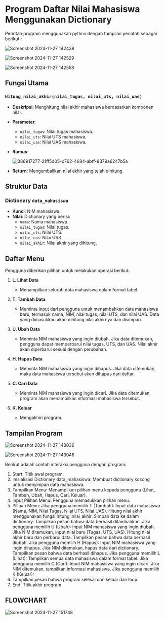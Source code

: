 # Program Daftar Nilai Mahasiswa Menggunakan Dictionary
Perintah program menggunakan python dengan tampilan perintah sebagai berikut :

![Screenshot 2024-11-27 142438](https://github.com/user-attachments/assets/3cc13239-9daf-4c74-ada4-72211b7440da)

![Screenshot 2024-11-27 142529](https://github.com/user-attachments/assets/668b0df5-b33b-4daf-bb24-d9e98fb24d26)

![Screenshot 2024-11-27 142558](https://github.com/user-attachments/assets/3af453f5-3b30-423f-94a4-d41aad50eb25)

## Fungsi Utama

### `Hitung_nilai_akhir(nilai_tugas, nilai_uts, nilai_uas)`
- **Deskripsi**: Menghitung nilai akhir mahasiswa berdasarkan komponen nilai.
- **Parameter**:
  - `nilai_tugas`: Nilai tugas mahasiswa.
  - `nilai_uts`: Nilai UTS mahasiswa.
  - `nilai_uas`: Nilai UAS mahasiswa.
- **Rumus**:

  ![386917277-21ff5d05-c762-4684-abff-8379a6247b5a](https://github.com/user-attachments/assets/82a8e7d1-493b-4c67-8ba8-e4e095ed4962)

- **Return**: Mengembalikan nilai akhir yang telah dihitung.

## Struktur Data

### Dictionary `data_mahasiswa`
- **Kunci**: NIM mahasiswa.
- **Nilai**: Dictionary yang berisi:
  - `nama`: Nama mahasiswa.
  - `nilai_tugas`: Nilai tugas.
  - `nilai_uts`: Nilai UTS.
  - `nilai_uas`: Nilai UAS.
  - `nilai_akhir`: Nilai akhir yang dihitung.

## Daftar Menu

Pengguna diberikan pilihan untuk melakukan operasi berikut:

1. **L. Lihat Data**
   - Menampilkan seluruh data mahasiswa dalam format tabel.

2. **T. Tambah Data**
   - Meminta input dari pengguna untuk menambahkan data mahasiswa baru, termasuk nama, NIM, nilai tugas, nilai UTS, dan nilai UAS. Data yang dimasukkan akan dihitung nilai akhirnya dan disimpan.

3. **U. Ubah Data**
   - Meminta NIM mahasiswa yang ingin diubah. Jika data ditemukan, pengguna dapat memperbarui nilai tugas, UTS, dan UAS. Nilai akhir akan diperbarui sesuai dengan perubahan.

4. **H. Hapus Data**
   - Meminta NIM mahasiswa yang ingin dihapus. Jika data ditemukan, maka data mahasiswa tersebut akan dihapus dari daftar.

5. **C. Cari Data**
   - Meminta NIM mahasiswa yang ingin dicari. Jika data ditemukan, program akan menampilkan informasi mahasiswa tersebut.

6. **K. Keluar**
   - Mengakhiri program.

## Tampilan Program

![Screenshot 2024-11-27 143036](https://github.com/user-attachments/assets/5b02f1cd-bad4-4736-b49f-6d2d5491bd57)

![Screenshot 2024-11-27 143048](https://github.com/user-attachments/assets/e1d60273-4e5e-45f6-94d0-141512bd63ea)


Berikut adalah contoh interaksi pengguna dengan program:
1. Start: Titik awal program.
2. Inisialisasi Dictionary data_mahasiswa: Membuat dictionary kosong untuk menyimpan data mahasiswa.
3. Tampilkan Menu: Menampilkan pilihan menu kepada pengguna (Lihat, Tambah, Ubah, Hapus, Cari, Keluar).
4. Input Pilihan Menu: Pengguna memasukkan pilihan menu.
5. Pilihan Menu:
Jika pengguna memilih T (Tambah):
Input data mahasiswa (Nama, NIM, Nilai Tugas, Nilai UTS, Nilai UAS).
Hitung nilai akhir menggunakan fungsi hitung_nilai_akhir.
Simpan data ke dalam dictionary.
Tampilkan pesan bahwa data berhasil ditambahkan.
Jika pengguna memilih U (Ubah):
Input NIM mahasiswa yang ingin diubah.
Jika NIM ditemukan, input nilai baru (Tugas, UTS, UAS).
Hitung nilai akhir baru dan perbarui data.
Tampilkan pesan bahwa data berhasil diubah.
Jika pengguna memilih H (Hapus):
Input NIM mahasiswa yang ingin dihapus.
Jika NIM ditemukan, hapus data dari dictionary.
Tampilkan pesan bahwa data berhasil dihapus.
Jika pengguna memilih L (Lihat):
Tampilkan semua data mahasiswa dalam format tabel.
Jika pengguna memilih C (Cari):
Input NIM mahasiswa yang ingin dicari.
Jika NIM ditemukan, tampilkan informasi mahasiswa.
Jika pengguna memilih K (Keluar):
6. Tampilkan pesan bahwa program selesai dan keluar dari loop.
7. End: Titik akhir program.

## FLOWCHART 

![Screenshot 2024-11-27 151748](https://github.com/user-attachments/assets/e03f2a23-7fb6-4050-b0c3-80d8f18474f1)
